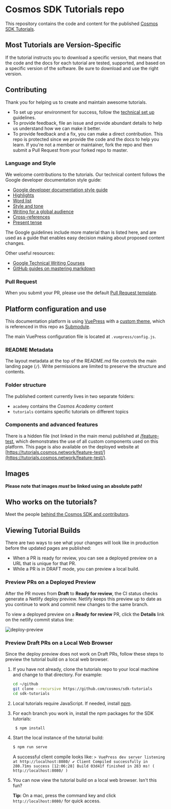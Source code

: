 # Cosmos SDK Tutorials repo

This repository contains the code and content for the published [Cosmos SDK Tutorials](https://tutorials.cosmos.network/).

## Most Tutorials are Version-Specific

If the tutorial instructs you to download a specific version, that means that the code and the docs for each tutorial are tested, supported, and based on a specific version of the software. Be sure to download and use the right version.

## Contributing

Thank you for helping us to create and maintain awesome tutorials.

* To set up your environment for success, follow the [technical set up](TECHNICAL-SETUP.md) guidelines.
* To provide feedback, file an issue and provide abundant details to help us understand how we can make it better.
* To provide feedback and a fix, you can make a direct contribution. This repo is protected since we provide the code and the docs to help you learn. If you're not a member or maintainer, fork the repo and then submit a Pull Request from your forked repo to master.

### Language and Style

We welcome contributions to the tutorials. Our technical content follows the Google developer documentation style guide:

* [Google developer documentation style guide](https://developers.google.com/style)
* [Highlights](https://developers.google.com/style/highlights)
* [Word list](https://developers.google.com/style/word-list)
* [Style and tone](https://developers.google.com/style/tone)
* [Writing for a global audience](https://developers.google.com/style/translation)
* [Cross-references](https://developers.google.com/style/cross-references)
* [Present tense](https://developers.google.com/style/tense)

The Google guidelines include more material than is listed here, and are used as a guide that enables easy decision making about proposed content changes.

Other useful resources:

* [Google Technical Writing Courses](https://developers.google.com/tech-writing)
* [GitHub guides on mastering markdown](https://docs.github.com/en/get-started/writing-on-github/getting-started-with-writing-and-formatting-on-github/basic-writing-and-formatting-syntax)

### Pull Request

When you submit your PR, please use the default [Pull Request template](/.github/pull_request_template.md).

## Platform configuration and use

This documentation platform is using [VuePress](https://vuepress.vuejs.org/) with a [custom theme](https://github.com/b9lab/vuepress-theme-cosmos/tree/b9lab-theme-updates), which is referenced in this repo as [Submodule](https://git-scm.com/book/en/v2/Git-Tools-Submodules).

The main VuePress configuration file is located at `.vuepress/config.js`.

### README Metadata

The layout metadata at the top of the README.md file controls the main landing page (`/`). Write permissions are limited to preserve the structure and contents.

### Folder structure

The published content currently lives in two separate folders:

* `academy` contains the _Cosmos Academy_ content
* `tutorials` contains specific tutorials on different topics

### Components and advanced features

There is a hidden file (not linked in the main menu) published at [/feature-test](/feature-test/index.md), which demonstrates the use of all custom components used on this platform. This page is also available on the deployed website at [https://tutorials.cosmos.network/feature-test/](https://tutorials.cosmos.network/feature-test/).

## Images

**Please note that images _must_ be linked using an absolute path!**

## Who works on the tutorials?

Meet the people [behind the Cosmos SDK and contributors](https://github.com/cosmos/sdk-tutorials/graphs/contributors).

## Viewing Tutorial Builds

There are two ways to see what your changes will look like in production before the updated pages are published:

* When a PR is ready for review, you can see a deployed preview on a URL that is unique for that PR.
* While a PR is in DRAFT mode, you can preview a local build.

### Preview PRs on a Deployed Preview

After the PR moves from **Draft** to **Ready for review**, the CI status checks generate a Netlify deploy preview. Netlify keeps this preview up to date as you continue to work and commit new changes to the same branch.

To view a deployed preview on a **Ready for review** PR, click the **Details** link on the netlify commit status line:

![deploy-preview](./deploy-preview.png)

### Preview Draft PRs on a Local Web Browser

Since the deploy preview does not work on Draft PRs, follow these steps to preview the tutorial build on a local web browser.

1. If you have not already, clone the tutorials repo to your local machine and change to that directory. For example:

    ```bash
    cd ~/github
    git clone --recursive https://github.com/cosmos/sdk-tutorials
    cd sdk-tutorials
    ```

2. Local tutorials require JavaScript. If needed, install [npm](https://docs.npmjs.com/cli/v6/commands/npm-install).

3. For each branch you work in, install the npm packages for the SDK tutorials:

   ```sh
    $ npm install
    ```

4. Start the local instance of the tutorial build:

   ```sh
   $ npm run serve
   ```

    A successful client compile looks like: `> VuePress dev server listening at http://localhost:8080/ ✔ Client Compiled successfully in 280.71ms success [12:06:28] Build 03d41f finished in 283 ms! ( http://localhost:8080/ )`

5. You can now view the tutorial build on a local web browser. Isn't this fun?

   **Tip:** On a mac, press the command key and click `http://localhost:8080/` for quick access.
